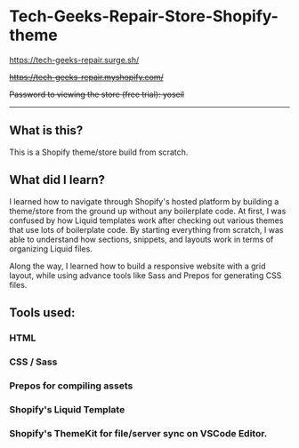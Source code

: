 # Tech-Geeks-Repair-Store-Shopify-theme

https://tech-geeks-repair.surge.sh/

~~https://tech-geeks-repair.myshopify.com/~~

~~Password to viewing the store (free trial): yoseil~~

***

## What is this?
This is a Shopify theme/store build from scratch. 

## What did I learn?
I learned how to navigate through Shopify's hosted platform by building a theme/store from the ground up without any boilerplate code.
At first, I was confused by how Liquid templates work after checking out various themes that use lots of boilerplate code. By starting everything from scratch, I was able to understand how sections, snippets, and layouts work in terms of organizing Liquid files. 

Along the way, I learned how to build a responsive website with a grid layout, while using advance tools like Sass and Prepos for generating CSS files. 


## Tools used:
### HTML
### CSS / Sass
### Prepos for compiling assets
### Shopify's Liquid Template
### Shopify's ThemeKit for file/server sync on VSCode Editor.
